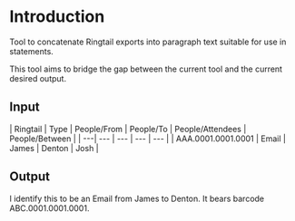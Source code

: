 # Introduction 
Tool to concatenate Ringtail exports into paragraph text suitable for use in statements.

This tool aims to bridge the gap between the current tool and the current desired output.

## Input
| Ringtail | Type | People/From | People/To | People/Attendees | People/Between |
| ---| --- | --- | --- | --- |
| AAA.0001.0001.0001 | Email | James | Denton | Josh |

## Output
I identify this to be an Email from James to Denton. It bears barcode ABC.0001.0001.0001.